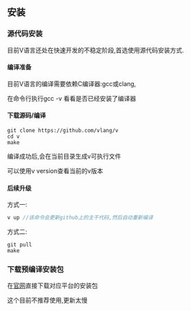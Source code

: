 ## 安装

### 源代码安装

目前V语言还处在快速开发的不稳定阶段,首选使用源代码安装方式.

#### 编译准备

目前V语言的编译需要依赖C编译器:gcc或clang,

在命令行执行gcc -v 看看是否已经安装了编译器

#### 下载源码/编译

  ```shell
git clone https://github.com/vlang/v
cd v	
make
  ```

编译成功后,会在当前目录生成v可执行文件

可以使用v version查看当前的v版本

#### 后续升级

方式一:

  ```c
v up //该命令会更新github上的主干代码,然后自动重新编译
  ```

方式二:

  ```shell
git pull
make
  ```



### 下载预编译安装包

在[官网](https://vlang.io/)直接下载对应平台的安装包

这个目前不推荐使用,更新太慢


